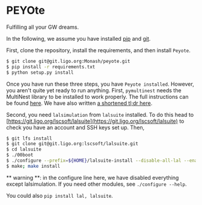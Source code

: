 # PEYOte

Fulfilling all your GW dreams.

In the following, we assume you have installed
[pip](https://pip.pypa.io/en/stable/installing/) and [git](https://git-scm.com/).

First, clone the repository, install the requirements, and then install `Peyote`.
```bash
$ git clone git@git.ligo.org:Monash/peyote.git
$ pip install -r requirements.txt
$ python setup.py install
```

Once you have run these three steps, you have `Peyote installed`. However, you
aren't quite yet ready to run anything. First,
`pymultinest` needs the MultiNest library to be installed to work properly. The
full instructions can be found
[here](https://johannesbuchner.github.io/PyMultiNest/install.html). We have
also written [a shortened tl;dr here](./TLDR_MULTINEST.md).

Second, you need `lalsimulation` from `lalsuite` installed. To do this head
to [https://git.ligo.org/lscsoft/lalsuite](https://git.ligo.org/lscsoft/lalsuite)
to check you have an account and SSH keys set up. Then,

```bash
$ git lfs install
$ git clone git@git.ligo.org:lscsoft/lalsuite.git
$ cd lalsuite
$ ./00boot
$ ./configure --prefix=${HOME}/lalsuite-install --disable-all-lal --enable-swig  --enable-lalsimulation
$ make; make install
```

** warning **: in the configure line here, we have disabled everything except lalsimulation. If you need other modules, see `./configure --help`.

You could also `pip install lal, lalsuite`.